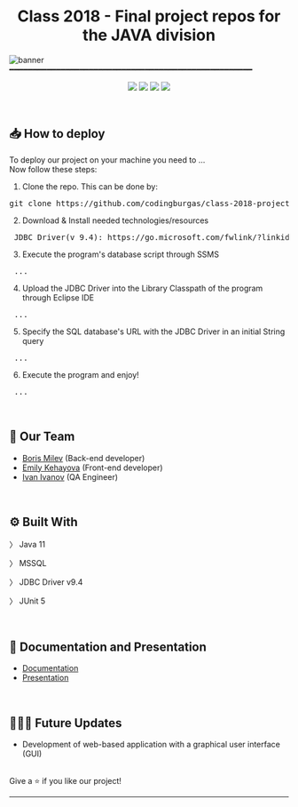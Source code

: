 <h1 align="center"> Class 2018 - Final project repos for the JAVA division </h1>

![banner](https://i.imgur.com/VyWBEtZ.png)
━━━━━━━━━━━━━━━━━━━━━━━━━━━━━━━━━━━━━━━━━━━━━━━━━━━━
<p align = "center">
   <img src = "https://img.shields.io/github/languages/count/codingburgas/class-2018-projects-java-BSMilev18?style=for-the-badge">
   <img src = "https://img.shields.io/github/repo-size/codingburgas/class-2018-projects-java-BSMilev18?style=for-the-badge">
   <img src = "https://img.shields.io/github/languages/top/codingburgas/class-2018-projects-java-BSMilev18?style=for-the-badge">
   <img src = "https://img.shields.io/github/last-commit/codingburgas/class-2018-projects-java-BSMilev18?style=for-the-badge">
  </p>
  
  <br>

   ## 📥 How to deploy
   To deploy our project on your machine you need to ... <br>
   Now follow these steps:
   <br>
   
   1. Clone the repo. This can be done by: 
   <pre>git clone https://github.com/codingburgas/class-2018-projects-java-BSMilev18 </pre>
   
   2. Download & Install needed technologies/resources
   <pre> JDBC Driver(v 9.4): https://go.microsoft.com/fwlink/?linkid=2168495 </pre>
   
   3. Execute the program's database script through SSMS
   <pre> ... </pre>
    
   4. Upload the JDBC Driver into the Library Classpath of the program through Eclipse IDE
   <pre> ... </pre>
    
   5. Specify the SQL database's URL with the JDBC Driver in an initial String query
   <pre> ... </pre>

   6. Execute the program and enjoy! 
   <pre> ... </pre>

<br>


## 🤝 Our Team 

- [Boris Milev](mailto:BSMilev18@codingburgas.bg?subject=[GitHub]%20Source%20Han%20Sans) (Back-end developer)
- [Emily Kehayova](mailto:EDKehayova18@codingburgas.bg?subject=[GitHub]%20Source%20Han%20Sans) (Front-end developer)
- [Ivan Ivanov](mailto:ITIvanov18@codingburgas.bg?subject=[GitHub]%20Source%20Han%20Sans) (QA Engineer)

<br>

## ⚙️ Built With

〉 Java 11

〉 MSSQL

〉 JDBC Driver v9.4

〉 JUnit 5

<br>

## 📄 Documentation and Presentation

- [Documentation](https://codingburgas.sharepoint.com/:w:/s/2122-2-/ERHmPHREfCRMi5kv5uCyhZ4B2gW88eZbOCG1xUuiSqGPxg?e=v5z10s)
- [Presentation](https://codingburgas.sharepoint.com/:p:/s/2122-2-/EfV8A2Fb1gJJnLTBi7dcFTMBMdtAIAqgIztWYLpL6dCryg?e=7vAi0j)
<br>


## 👨🏽‍💻 Future Updates
-  Development of web-based application with a graphical user interface (GUI)

<br>
Give a ⭐️ if you like our project!
<hr>

